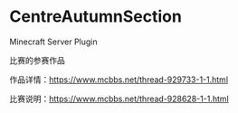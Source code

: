 # CentreAutumnSection
Minecraft Server Plugin


比赛的参赛作品

作品详情：https://www.mcbbs.net/thread-929733-1-1.html

比赛说明：https://www.mcbbs.net/thread-928628-1-1.html
